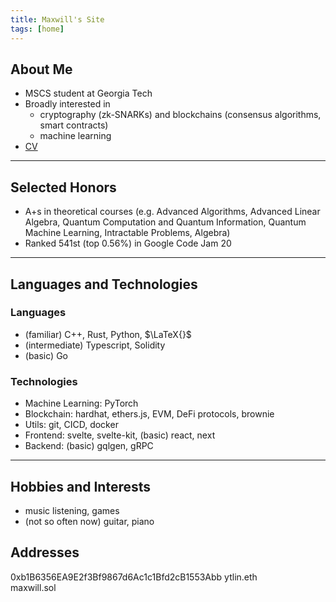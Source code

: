 ```yaml
---
title: Maxwill's Site
tags: [home]
---
```


## About Me
- MSCS student at Georgia Tech
- Broadly interested in
  - cryptography (zk-SNARKs) and blockchains (consensus algorithms, smart contracts)
  - machine learning
- [CV](https://drive.google.com/file/d/16nkGvbMUJJ8JabQOxMNzgntl9-LsBaEd)

---

## Selected Honors
- A+s in theoretical courses (e.g. Advanced Algorithms, Advanced Linear Algebra, Quantum Computation and Quantum Information, Quantum Machine Learning, Intractable Problems, Algebra)
- Ranked 541st (top 0.56\%) in Google Code Jam 20

---

## Languages and Technologies

### Languages
- (familiar) C++, Rust, Python, $\LaTeX{}$
- (intermediate) Typescript, Solidity
- (basic) Go

### Technologies
- Machine Learning: PyTorch
- Blockchain: hardhat, ethers.js, EVM, DeFi protocols, brownie
- Utils: git, CICD, docker
- Frontend: svelte, svelte-kit, (basic) react, next
- Backend: (basic) gqlgen, gRPC

---

## Hobbies and Interests
- music listening, games
- (not so often now) guitar, piano

## Addresses
0xb1B6356EA9E2f3Bf9867d6Ac1c1Bfd2cB1553Abb
ytlin.eth  
maxwill.sol
